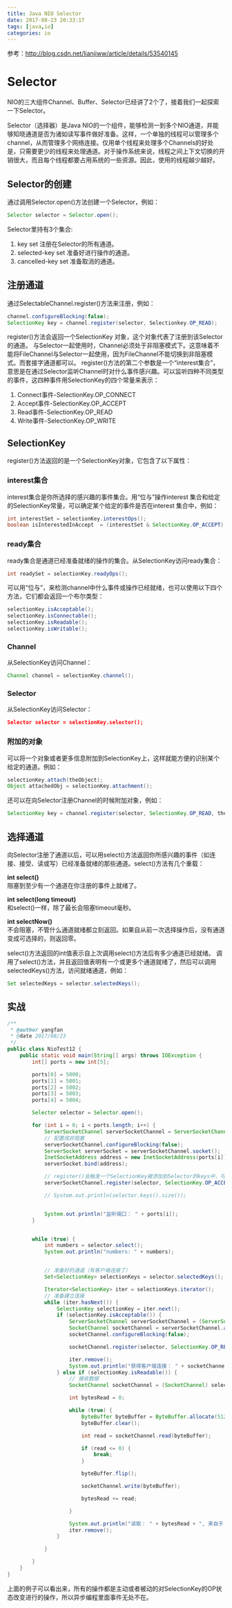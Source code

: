 ```yaml
---
title: Java NIO Selector
date: 2017-08-23 20:33:17
tags: [java,io]
categories: io
---
```



参考：http://blog.csdn.net/lianjiww/article/details/53540145


# Selector

NIO的三大组件Channel、Buffer、Selector已经讲了2个了，接着我们一起探索一下Selector。

Selector（选择器）是Java NIO的一个组件，能够检测一到多个NIO通道，并能够知晓通道是否为诸如读写事件做好准备。这样，一个单独的线程可以管理多个channel，从而管理多个网络连接。仅用单个线程来处理多个Channels的好处是，只需要更少的线程来处理通道。对于操作系统来说，线程之间上下文切换的开销很大，而且每个线程都要占用系统的一些资源。因此，使用的线程越少越好。


## Selector的创建

通过调用Selector.open()方法创建一个Selector，例如：

```java
Selector selector = Selector.open();
```
<!--more-->
Selector里持有3个集合:

1. key set 注册在Selector的所有通道。
2. selected-key set 准备好进行操作的通道。
3. cancelled-key set 准备取消的通道。


## 注册通道

通过SelectableChannel.register()方法来注册，例如：

```java
channel.configureBlocking(false);
SelectionKey key = channel.register(selector, Selectionkey.OP_READ);
```

register()方法会返回一个SelectionKey 对象，这个对象代表了注册到该Selector的通道。 
与Selector一起使用时，Channel必须处于非阻塞模式下。这意味着不能将FileChannel与Selector一起使用，因为FileChannel不能切换到非阻塞模式。而套接字通道都可以。 
register()方法的第二个参数是一个“interest集合”，意思是在通过Selector监听Channel时对什么事件感兴趣。可以监听四种不同类型的事件，这四种事件用SelectionKey的四个常量来表示： 

1. Connect事件-SelectionKey.OP_CONNECT 
2. Accept事件-SelectionKey.OP_ACCEPT 
3. Read事件-SelectionKey.OP_READ 
4. Write事件-SelectionKey.OP_WRITE 

## SelectionKey

register()方法返回的是一个SelectionKey对象，它包含了以下属性：


### interest集合

interest集合是你所选择的感兴趣的事件集合。用“位与”操作interest 集合和给定的SelectionKey常量，可以确定某个给定的事件是否在interest 集合中，例如：

```java
int interestSet = selectionKey.interestOps();
boolean isInterestedInAccept  = (interestSet & SelectionKey.OP_ACCEPT) == SelectionKey.OP_ACCEPT;
```


### ready集合

ready集合是通道已经准备就绪的操作的集合。从SelectionKey访问ready集合：

```java
int readySet = selectionKey.readyOps();
```

可以用“位与”，来检测channel中什么事件或操作已经就绪，也可以使用以下四个方法，它们都会返回一个布尔类型：

```java
selectionKey.isAcceptable();
selectionKey.isConnectable();
selectionKey.isReadable();
selectionKey.isWritable();
```

### Channel

从SelectionKey访问Channel：

```java
Channel channel = selectionKey.channel();
```

### Selector

从SelectionKey访问Selector：

```json
Selector selector = selectionKey.selector();
```

### 附加的对象

可以将一个对象或者更多信息附加到SelectionKey上，这样就能方便的识别某个给定的通道。例如：

```java
selectionKey.attach(theObject);
Object attachedObj = selectionKey.attachment();
```

还可以在向Selector注册Channel的时候附加对象，例如：

```java
SelectionKey key = channel.register(selector, SelectionKey.OP_READ, theObject);
```

## 选择通道

向Selector注册了通道以后，可以用select()方法返回你所感兴趣的事件（如连接、接受、读或写）已经准备就绪的那些通道。select()方法有几个重载：

**int select()** 		
阻塞到至少有一个通道在你注册的事件上就绪了。 
	
**int select(long timeout)** 		
和select()一样，除了最长会阻塞timeout毫秒。 

**int selectNow()** 		
不会阻塞，不管什么通道就绪都立刻返回。如果自从前一次选择操作后，没有通道变成可选择的，则返回零。 

select()方法返回的int值表示自上次调用select()方法后有多少通道已经就绪。 
调用了select()方法，并且返回值表明有一个或更多个通道就绪了，然后可以调用selectedKeys()方法，访问就绪通道，例如：

```java
Set selectedKeys = selector.selectedKeys();
```

## 实战

```java
/**
 * @author yangfan
 * @date 2017/08/23
 */
public class NioTest12 {
    public static void main(String[] args) throws IOException {
        int[] ports = new int[5];

        ports[0] = 5000;
        ports[1] = 5001;
        ports[2] = 5002;
        ports[3] = 5003;
        ports[4] = 5004;

        Selector selector = Selector.open();

        for (int i = 0; i < ports.length; i++) {
            ServerSocketChannel serverSocketChannel = ServerSocketChannel.open();
            // 配置成非阻塞
            serverSocketChannel.configureBlocking(false);
            ServerSocket serverSocket = serverSocketChannel.socket();
            InetSocketAddress address = new InetSocketAddress(ports[i]);
            serverSocket.bind(address);

            // register()会触发一个SelectionKey被添加到Selector的keys中，可以用selector.keys()查看。
            serverSocketChannel.register(selector, SelectionKey.OP_ACCEPT);

            // System.out.println(selector.keys().size());


            System.out.println("监听端口： " + ports[i]);
        }


        while (true) {
            int numbers = selector.select();
            System.out.println("numbers: " + numbers);


            // 准备好的通道（有客户端连接了）
            Set<SelectionKey> selectionKeys = selector.selectedKeys();

            Iterator<SelectionKey> iter = selectionKeys.iterator();
            // 准备建立连接
            while (iter.hasNext()) {
                SelectionKey selectionKey = iter.next();
                if (selectionKey.isAcceptable()) {
                    ServerSocketChannel serverSocketChannel = (ServerSocketChannel) selectionKey.channel();
                    SocketChannel socketChannel = serverSocketChannel.accept();
                    socketChannel.configureBlocking(false);

                    socketChannel.register(selector, SelectionKey.OP_READ);

                    iter.remove();
                    System.out.println("获得客户端连接： " + socketChannel);
                } else if (selectionKey.isReadable()) {
                    // 接收数据
                    SocketChannel socketChannel = (SocketChannel) selectionKey.channel();

                    int bytesRead = 0;

                    while (true) {
                        ByteBuffer byteBuffer = ByteBuffer.allocate(512);
                        byteBuffer.clear();

                        int read = socketChannel.read(byteBuffer);

                        if (read <= 0) {
                            break;
                        }

                        byteBuffer.flip();

                        socketChannel.write(byteBuffer);

                        bytesRead += read;

                    }

                    System.out.println("读取： " + bytesRead + ", 来自于: " + socketChannel);
                    iter.remove();
                }

            }

        }
    }
}
```

上面的例子可以看出来，所有的操作都是主动或者被动的对SelectionKey的OP状态改变进行的操作，所以异步编程里面事件无处不在。
